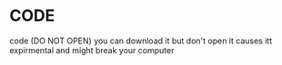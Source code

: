 # CODE
code (DO NOT OPEN)
you can download it but don't open it causes itt expirmental and might break your computer
